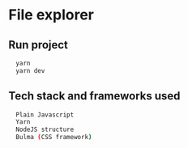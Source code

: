 # File explorer

## Run project

```bash
  yarn
  yarn dev
```

## Tech stack and frameworks used

```bash
  Plain Javascript
  Yarn
  NodeJS structure
  Bulma (CSS framework)
```
